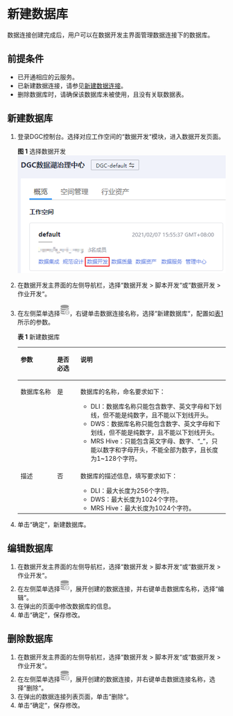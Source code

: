 # 新建数据库<a name="dgc_01_0405"></a>

数据连接创建完成后，用户可以在数据开发主界面管理数据连接下的数据库。

## 前提条件<a name="zh-cn_topic_0125929047_section1841382616424"></a>

-   已开通相应的云服务。
-   已新建数据连接，请参见[新建数据连接](新建数据连接.md)。
-   删除数据库时，请确保该数据库未被使用，且没有关联数据表。

## 新建数据库<a name="zh-cn_topic_0125929047_section132561429182712"></a>

1.  登录DGC控制台。选择对应工作空间的“数据开发“模块，进入数据开发页面。

    **图 1**  选择数据开发<a name="dgc_01_0423_fig746051541519"></a>  
    ![](figures/选择数据开发.png "选择数据开发")

2.  在数据开发主界面的左侧导航栏，选择“数据开发  \>  脚本开发“或“数据开发  \>  作业开发“。
3.  在左侧菜单选择![](figures/icon-DLF-data_connection.png)，右键单击数据连接名称，选择“新建数据库“，配置如[表1](#zh-cn_topic_0125929047_table152579468513)所示的参数。

    **表 1**  新建数据库

    <a name="zh-cn_topic_0125929047_table152579468513"></a>
    <table><thead align="left"><tr id="zh-cn_topic_0125929047_row8289104615512"><th class="cellrowborder" valign="top" width="17.51%" id="mcps1.2.4.1.1"><p id="zh-cn_topic_0125929047_p19289194619514"><a name="zh-cn_topic_0125929047_p19289194619514"></a><a name="zh-cn_topic_0125929047_p19289194619514"></a>参数</p>
    </th>
    <th class="cellrowborder" valign="top" width="11.21%" id="mcps1.2.4.1.2"><p id="zh-cn_topic_0125929047_p83051446557"><a name="zh-cn_topic_0125929047_p83051446557"></a><a name="zh-cn_topic_0125929047_p83051446557"></a>是否必选</p>
    </th>
    <th class="cellrowborder" valign="top" width="71.28%" id="mcps1.2.4.1.3"><p id="zh-cn_topic_0125929047_p2305174613517"><a name="zh-cn_topic_0125929047_p2305174613517"></a><a name="zh-cn_topic_0125929047_p2305174613517"></a>说明</p>
    </th>
    </tr>
    </thead>
    <tbody><tr id="zh-cn_topic_0125929047_row931915468515"><td class="cellrowborder" valign="top" width="17.51%" headers="mcps1.2.4.1.1 "><p id="zh-cn_topic_0125929047_p11282922616"><a name="zh-cn_topic_0125929047_p11282922616"></a><a name="zh-cn_topic_0125929047_p11282922616"></a>数据库名称</p>
    </td>
    <td class="cellrowborder" valign="top" width="11.21%" headers="mcps1.2.4.1.2 "><p id="zh-cn_topic_0125929047_p19319546856"><a name="zh-cn_topic_0125929047_p19319546856"></a><a name="zh-cn_topic_0125929047_p19319546856"></a>是</p>
    </td>
    <td class="cellrowborder" valign="top" width="71.28%" headers="mcps1.2.4.1.3 "><p id="zh-cn_topic_0125929047_p584222710563"><a name="zh-cn_topic_0125929047_p584222710563"></a><a name="zh-cn_topic_0125929047_p584222710563"></a>数据库的名称，命名要求如下：</p>
    <a name="zh-cn_topic_0125929047_ul20333164745214"></a><a name="zh-cn_topic_0125929047_ul20333164745214"></a><ul id="zh-cn_topic_0125929047_ul20333164745214"><li><span id="zh-cn_topic_0125929047_text162471043133815"><a name="zh-cn_topic_0125929047_text162471043133815"></a><a name="zh-cn_topic_0125929047_text162471043133815"></a>DLI</span>：数据库名称只能包含数字、英文字母和下划线，但不能是纯数字，且不能以下划线开头。</li><li>DWS：数据库名称只能包含数字、英文字母和下划线，但不能是纯数字，且不能以下划线开头。</li><li>MRS Hive：只能包含英文字母、数字、<span class="parmvalue" id="zh-cn_topic_0125929047_parmvalue175112461604"><a name="zh-cn_topic_0125929047_parmvalue175112461604"></a><a name="zh-cn_topic_0125929047_parmvalue175112461604"></a>“_”</span>，只能以数字和字母开头，不能全部为数字，且长度为1~128个字符。</li></ul>
    </td>
    </tr>
    <tr id="zh-cn_topic_0125929047_row1733612461520"><td class="cellrowborder" valign="top" width="17.51%" headers="mcps1.2.4.1.1 "><p id="zh-cn_topic_0125929047_p20336114615520"><a name="zh-cn_topic_0125929047_p20336114615520"></a><a name="zh-cn_topic_0125929047_p20336114615520"></a>描述</p>
    </td>
    <td class="cellrowborder" valign="top" width="11.21%" headers="mcps1.2.4.1.2 "><p id="zh-cn_topic_0125929047_p1933617466519"><a name="zh-cn_topic_0125929047_p1933617466519"></a><a name="zh-cn_topic_0125929047_p1933617466519"></a>否</p>
    </td>
    <td class="cellrowborder" valign="top" width="71.28%" headers="mcps1.2.4.1.3 "><p id="zh-cn_topic_0125929047_p8779123334215"><a name="zh-cn_topic_0125929047_p8779123334215"></a><a name="zh-cn_topic_0125929047_p8779123334215"></a>数据库的描述信息，填写要求如下：</p>
    <a name="zh-cn_topic_0125929047_ul1936862634116"></a><a name="zh-cn_topic_0125929047_ul1936862634116"></a><ul id="zh-cn_topic_0125929047_ul1936862634116"><li><span id="zh-cn_topic_0125929047_text571618466388"><a name="zh-cn_topic_0125929047_text571618466388"></a><a name="zh-cn_topic_0125929047_text571618466388"></a>DLI</span>：最大长度为256个字符。</li><li>DWS：最大长度为1024个字符。</li><li>MRS Hive：最大长度为1024个字符。</li></ul>
    </td>
    </tr>
    </tbody>
    </table>

4.  单击“确定“，新建数据库。

## 编辑数据库<a name="zh-cn_topic_0125929048_section2025662972714"></a>

1.  在数据开发主界面的左侧导航栏，选择“数据开发  \>  脚本开发“或“数据开发  \>  作业开发“。
2.  在左侧菜单选择![](figures/icon-DLF-data_connection-34.png)，展开创建的数据连接，并右键单击数据库名称，选择“编辑“。
3.  在弹出的页面中修改数据库的信息。
4.  单击“确定“，保存修改。

## 删除数据库<a name="section206851031164310"></a>

1.  在数据开发主界面的左侧导航栏，选择“数据开发  \>  脚本开发“或“数据开发  \>  作业开发“。
2.  在左侧菜单选择![](figures/icon-DLF-data_connection-35.png)，展开创建的数据连接，并右键单击数据连接名称，选择“删除“。
3.  在弹出的数据连接列表页面，单击“删除“。
4.  单击“确定“，保存修改。

